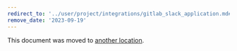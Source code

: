 ```yaml
---
redirect_to: '../user/project/integrations/gitlab_slack_application.md#slash-commands'
remove_date: '2023-09-19'
---
```


This document was moved to [another location](../user/project/integrations/gitlab_slack_application.md#slash-commands).

<!-- This redirect file can be deleted after 2023-09-19. -->
<!-- Redirects that point to other docs in the same project expire in three months. -->
<!-- Redirects that point to docs in a different project or site (for example, link is not relative and starts with `https:`) expire in one year. -->
<!-- Before deletion, see: https://docs.gitlab.com/ee/development/documentation/redirects.html -->
